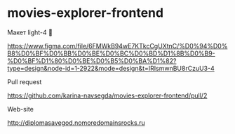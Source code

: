 # movies-explorer-frontend

Макет light-4 🔫

https://www.figma.com/file/6FMWkB94wE7KTkcCgUXtnC/%D0%94%D0%B8%D0%BF%D0%BB%D0%BE%D0%BC%D0%BD%D1%8B%D0%B9-%D0%BF%D1%80%D0%BE%D0%B5%D0%BA%D1%82?type=design&node-id=1-2922&mode=design&t=IRIsmwnBU8rCzuU3-4

Pull request 

https://github.com/karina-navsegda/movies-explorer-frontend/pull/2

Web-site 

http://diplomasavegod.nomoredomainsrocks.ru
